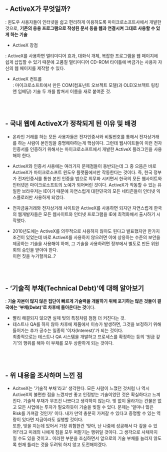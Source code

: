 ## - ActiveX가 무엇일까? <br>

: 윈도우 사용자들이 인터넷을 쉽고 편리하게 이용하도록 마이크로소프트사에서 개발한 것으로, **기존의 응용 프로그램으로 작성된 문서 등을 웹과 연결시켜 그대로 사용할 수 있게 하는 기술** <br>

* ActiveX 장점 <br>

: ActiveX를 사용하면 멀티미디어 효과, 대화식 개체, 복잡한 프로그램을 웹 페이지에 쉽게 삽입할 수 있기 때문에 고품질 멀티미디어 CD-ROM 타이틀에 버금가는 사용자 자신의 웹 페이지를 제작할 수 있다. <br>

* ActiveX 컨트롤<br> : 마이크로소프트에서 만든 COM(컴포넌트 오브젝트 모델)과 OLE(오브젝트 링킹 앤 임베딩) 기술 두 개를 합쳐서 이름을 새로 붙여준 것. <br> 

<br><br>

## - 국내 웹에 ActiveX가 정착되게 된 이유 및 배경
  
* 온라인 거래를 하는 모든 사용자들은 전자인증서와 비밀번호를 통해서 전자상거래를 하는 사람이 본인임을 증명해야하는게 핵심이다. 그런데 웹사이트들이 이런 전자인증서를 인증하기 위해서는 마이크로소프트에서 개발한 ActiveX 플러그인을 사용해야 한다. <br> 

* ActiveX와 인증서 사용에는 여러가지 문제점들이 동반되는데 그 중 으뜸은 바로 ActiveX가 마이크로소프트 윈도우 플랫폼에서만 작동한다는 것이다. 즉, 한국 정부가 전자인증서를 통한 본인 인증을 법으로 의무화 시키면서 한국의 모든 웹사이트와 인터넷은 마이크로소프트의 노예가 되어버린 것이다. ActiveX가 작동할 수 있는 유일한 브라우저는 IE이기 때문에 자연스럽게 대한민국의 모든 네티즌들이 인터넷 익스플로러만 사용하게 되었다. <br>
* 전자금융거래와 전자상거래 사이트만 ActiveX를 사용하면 되지만 자연스럽게 한국의 웹개발자들은 모든 웹사이트와 인터넷 프로그램을 IE에 최적화해서 출시하기 시작했다. <br> 
* 2010년도에는 ActiveX를 의무적으로 사용하지 않아도 된다고 발표했지만 한가지 조건이 있었는데 바로 ActiveX를 사용하지 않으려면 이에 상응하는 수준의 보안을 제공하는 기술을 사용해야 하며, 그 기술을 사용하려면 정부에서 별도로 만든 위원회의 승인을 받아야 한다. <br> 
이런 짓을 누가할까요..?<br>

<br><br>

## - ‘기술적 부채(Technical Debt)’에 대해 알아보기 <br>
 
: **기술 자본이 많지 않은 집단이 빠르게 기술력을 개발하기 위해 포기하는 많은 것들이 결국에는 '부채(Debt)'로 차후에 돌아온다는 것**이다. <br>

* 빨리 해결되지 않으면 실제 빚의 특징처럼 점점 더 커진다는 것. <br>
* 테스트나 QA를 하지 않아 차후에 제품에서 이슈가 발생하면, 그것을 보정하기 위해 들어가는 추가 공수는 일종의 '이자(Interest)'가 되는 것이다. <br> 
최종적으로는 테스트나 QA 시스템을 개발하고 프로세스를 확정하는 등의 '원금 갚기'의 행위를 해야 이 부채를 모두 상환하게 되는 것이다. <br>

<br><br>

## - 위 내용을 조사하며 느낀 점 <br>

* AcitveX는 '기술적 부채'라고' 생각한다. 모든 사람이 느꼈던 것처럼 나 역시 ActiveX의 불편한 점을 느꼈지만 좋고 인정받는 기술이었던 것은 확실하다고 느껴진다. 기술적 부채가 무조건 나쁘다고 생각하지 않는다. 빚 없이 올라가는 건물은 없고 모든 사업에는 투자가 필요하듯이 기술을 빚질 수 있다. 문제는 '얼마나 많은 Risk를 가져갈 것인가' 이다. 내가 만약 충분히 가져갈 수 있다고 증명할 수 있는 역량이 있다면 지금이라도 실행할 것이다. <br>
또한, 빚을 지는데 있어서 가장 위험한건 '맞아, 난 나중에 성공해서 다 갚을 수 있어!'라고 미래의 나에게 짐을 모두 떠맡기는 행위일 것이다. 그 생각으로 사채까지 질 수도 있을 것이고.. 이러한 부분을 조심하면서 앞으로의 기술 부채를 늘리지 않도록 현재 틀리는 것을 두려워 하지 않고 도전해야겠다. 
